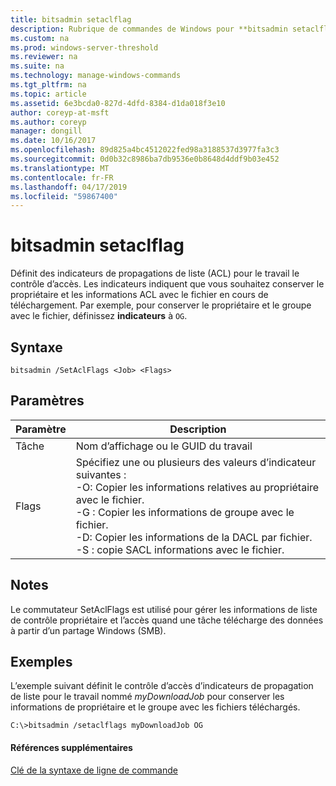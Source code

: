 ```yaml
---
title: bitsadmin setaclflag
description: Rubrique de commandes de Windows pour **bitsadmin setaclflag** -définit des indicateurs de propagations de liste de contrôle d’accès.
ms.custom: na
ms.prod: windows-server-threshold
ms.reviewer: na
ms.suite: na
ms.technology: manage-windows-commands
ms.tgt_pltfrm: na
ms.topic: article
ms.assetid: 6e3bcda0-827d-4dfd-8384-d1da018f3e10
author: coreyp-at-msft
ms.author: coreyp
manager: dongill
ms.date: 10/16/2017
ms.openlocfilehash: 89d825a4bc4512022fed98a3188537d3977fa3c3
ms.sourcegitcommit: 0d0b32c8986ba7db9536e0b8648d4ddf9b03e452
ms.translationtype: MT
ms.contentlocale: fr-FR
ms.lasthandoff: 04/17/2019
ms.locfileid: "59867400"
---
```

# <a name="bitsadmin-setaclflag"></a>bitsadmin setaclflag

Définit des indicateurs de propagations de liste (ACL) pour le travail le contrôle d’accès. Les indicateurs indiquent que vous souhaitez conserver le propriétaire et les informations ACL avec le fichier en cours de téléchargement. Par exemple, pour conserver le propriétaire et le groupe avec le fichier, définissez **indicateurs** à `OG`.

## <a name="syntax"></a>Syntaxe

```
bitsadmin /SetAclFlags <Job> <Flags>
```

## <a name="parameters"></a>Paramètres

|Paramètre|Description|
|---------|-----------|
|Tâche|Nom d’affichage ou le GUID du travail|
|Flags|Spécifiez une ou plusieurs des valeurs d’indicateur suivantes :</br>-O: Copier les informations relatives au propriétaire avec le fichier.</br>-G : Copier les informations de groupe avec le fichier.</br>-D: Copier les informations de la DACL par fichier.</br>-S : copie SACL informations avec le fichier.|

## <a name="remarks"></a>Notes

Le commutateur SetAclFlags est utilisé pour gérer les informations de liste de contrôle propriétaire et l’accès quand une tâche télécharge des données à partir d’un partage Windows (SMB).

## <a name="BKMK_examples"></a>Exemples

L’exemple suivant définit le contrôle d’accès d’indicateurs de propagation de liste pour le travail nommé *myDownloadJob* pour conserver les informations de propriétaire et le groupe avec les fichiers téléchargés.
```
C:\>bitsadmin /setaclflags myDownloadJob OG
```

#### <a name="additional-references"></a>Références supplémentaires

[Clé de la syntaxe de ligne de commande](command-line-syntax-key.md)